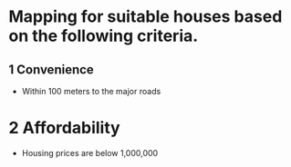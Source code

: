 # Mapping for suitable houses based on the following criteria.
## 1 Convenience
- Within 100 meters to the major roads
# 2 Affordability
- Housing prices are below 1,000,000
